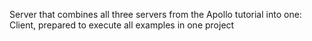 Server that combines all three servers from the Apollo tutorial into one:
Client, prepared to execute all examples in one project
